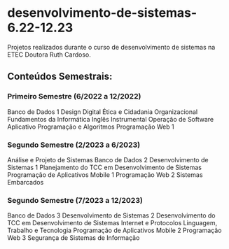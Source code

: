 # desenvolvimento-de-sistemas-6.22-12.23
Projetos realizados durante o curso de desenvolvimento de sistemas na ETEC Doutora Ruth Cardoso.

## Conteúdos Semestrais:

### Primeiro Semestre (6/2022 a 12/2022)
Banco de Dados 1
Design Digital
Ética e Cidadania Organizacional
Fundamentos da Informática
Inglês Instrumental
Operação de Software Aplicativo
Programação e Algoritmos
Programação Web 1

### Segundo Semestre (2/2023 a 6/2023)
Análise e Projeto de Sistemas
Banco de Dados 2
Desenvolvimento de Sistemas 1
Planejamento do TCC em Desenvolvimento de Sistemas
Programação de Aplicativos Mobile 1
Programação Web 2
Sistemas Embarcados

### Segundo Semestre (7/2023 a 12/2023)
Banco de Dados 3
Desenvolvimento de Sistemas 2
Desenvolvimento do TCC em Desenvolvimento de Sistemas
Internet e Protocolos
Linguagem, Trabalho e Tecnologia
Programação de Aplicativos Mobile 2
Programação Web 3
Segurança de Sistemas de Informação